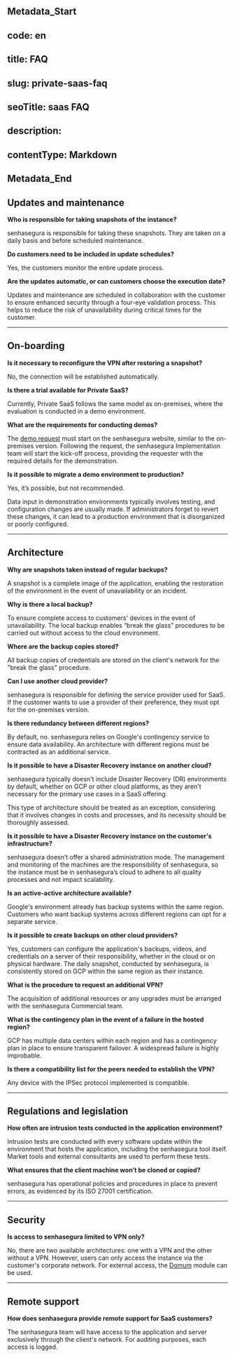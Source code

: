 ## Metadata_Start 
## code: en
## title: FAQ 
## slug: private-saas-faq 
## seoTitle: saas FAQ 
## description:  
## contentType: Markdown 
## Metadata_End
## Updates and maintenance

**Who is responsible for taking snapshots of the instance?**

senhasegura is responsible for taking these snapshots. They are taken on a daily basis and before scheduled maintenance.

**Do customers need to be included in update schedules?**

Yes, the customers monitor the entire update process.

**Are the updates automatic, or can customers choose the execution date?**

Updates and maintenance are scheduled in collaboration with the customer to ensure enhanced security through a four-eye validation process. This helps to reduce the risk of unavailability during critical times for the customer.


* * *

## On-boarding

**Is it necessary to reconfigure the VPN after restoring a snapshot?**

No, the connection will be established automatically.

**Is there a trial available for Private SaaS?**

Currently, Private SaaS follows the same model as on-premises, where the evaluation is conducted in a demo environment.

**What are the requirements for conducting demos?**

The [demo request](https://senhasegura.com/request-demo/) must start on the senhasegura website, similar to the on-premises version. Following the request, the senhasegura Implementation team will start the kick-off process, providing the requester with the required details for the demonstration.

**Is it possible to migrate a demo environment to production?**

Yes, it’s possible, but not recommended.

Data input in demonstration environments typically involves testing, and configuration changes are usually made. If administrators forget to revert these changes, it can lead to a production environment that is disorganized or poorly configured.



* * *

## Architecture
**Why are snapshots taken instead of regular backups?**

A snapshot is a complete image of the application, enabling the restoration of the environment in the event of unavailability or an incident.

**Why is there a local backup?**

To ensure complete access to customers' devices in the event of unavailability. The local backup enables “break the glass” procedures to be carried out without access to the cloud environment.

**Where are the backup copies stored?**

All backup copies of credentials are stored on the client's network for the "break the glass" procedure.


**Can I use another cloud provider?**

senhasegura is responsible for defining the service provider used for SaaS. If the customer wants to use a provider of their preference, they must opt for the on-premises version.

**Is there redundancy between different regions?**

By default, no. senhasegura relies on Google's contingency service to ensure data availability. An architecture with different regions must be contracted as an additional service.

**Is it possible to have a Disaster Recovery instance on another cloud?**

senhasegura typically doesn't include Disaster Recovery (DR) environments by default, whether on GCP or other cloud platforms, as they aren't necessary for the primary use cases in a SaaS offering.

This type of architecture should be treated as an exception, considering that it involves changes in costs and processes, and its necessity should be thoroughly assessed.

**Is it possible to have a Disaster Recovery instance on the customer's infrastructure?**

senhasegura doesn’t offer a shared administration mode. The management and monitoring of the machines are the responsibility of senhasegura, so the instance must be in senhasegura’s cloud to adhere to all quality processes and not impact scalability.

**Is an active-active architecture available?**

Google's environment already has backup systems within the same region. Customers who want backup systems across different regions can opt for a separate service.

**Is it possible to create backups on other cloud providers?**

Yes, customers can configure the application's backups, videos, and credentials on a server of their responsibility, whether in the cloud or on physical hardware. The daily snapshot, conducted by senhasegura, is consistently stored on GCP within the same region as their instance.

**What is the procedure to request an additional VPN?**

The acquisition of additional resources or any upgrades must be arranged with the senhasegura Commercial team.



**What is the contingency plan in the event of a failure in the hosted region?**

GCP has multiple data centers within each region and has a contingency plan in place to ensure transparent failover. A widespread failure is highly improbable.

**Is there a compatibility list for the peers needed to establish the VPN?**

Any device with the IPSec protocol implemented is compatible.

* * *

## Regulations and legislation

**How often are intrusion tests conducted in the application environment?**

Intrusion tests are conducted with every software update within the environment that hosts the application, including the senhasegura tool itself. Market tools and external consultants are used to perform these tests.


**What ensures that the client machine won’t be cloned or copied?**



senhasegura has operational policies and procedures in place to prevent errors, as evidenced by its ISO 27001 certification.

* * *


## Security
**Is access to senhasegura limited to VPN only?**

No, there are two available architectures: one with a VPN and the other without a VPN. However, users can only access the instance via the customer's corporate network. For external access, the [ Domum](https://docs.senhasegura.io/v3-32/docs/domum-overview) module can be used.

* * *

## Remote support
**How does senhasegura provide remote support for SaaS customers?**

The senhasegura team will have access to the application and server exclusively through the client's network. For auditing purposes, each access is logged.
